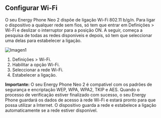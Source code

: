 ## Configurar Wi-Fi

O seu Energy Phone Neo 2 dispõe de ligação Wi-Fi 802.11 b/g/n. Para ligar o dispositivo a qualquer rede sem fios, só tem que entrar em Definições > Wi-Fi e deslizar o interruptor para a posição ON. A seguir, começa a pesquisa de todas as redes disponíveis e depois, só tem que seleccionar uma delas para estabelecer a ligação.

![Imagen1](http://static.energysistem.com/images/manuals/42762/57cfe4eb2299c.jpg)

1. Definições > Wi-Fi.
2. Habilitar a opção Wi-Fi.
3. Seleccionar a rede Wi-Fi.
4. Estabelecer a ligação.

**Importante:** O seu Energy Phone Neo 2 é compatível com os padrões de segurança e encriptação WEP, WPA, WPA2, TKIP e AES. Quando o processo de verificação estiver finalizado com sucesso, o seu Energy Phone guardará os dados de acesso à rede Wi-Fi e estará pronto para que possa utilizar a Internet. O dispositivo guarda a rede e estabelece a ligação automaticamente se a rede estiver disponível.

